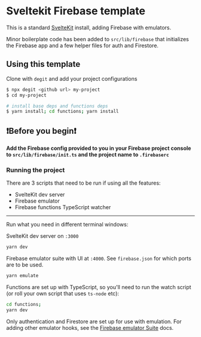 # Sveltekit Firebase template

This is a standard [SvelteKit](https://kit.svelte.dev/docs) install, adding Firebase with emulators.

Minor boilerplate code has been added to `src/lib/firebase` that initializes the Firebase app and a few helper files for auth and Firestore.

## Using this template

Clone with `degit` and add your project configurations

```bash
$ npx degit <github url> my-project
$ cd my-project

# install base deps and functions deps
$ yarn install; cd functions; yarn install
```

## ❗️Before you begin❗️

**Add the Firebase config provided to you in your Firebase project console to `src/lib/firebase/init.ts` and the project name to `.firebaserc`**

### Running the project

There are 3 scripts that need to be run if using all the features:

- SvelteKit dev server
- Firebase emulator
- Firebase functions TypeScript watcher

--------------------------------------------------------------------------------

Run what you need in different terminal windows:

SvelteKit dev server on `:3000`

```bash
yarn dev
```

Firebase emulator suite with UI at `:4000`. See `firebase.json` for which ports are to be used.

```bash
yarn emulate
```

Functions are set up with TypeScript, so you'll need to run the watch script (or roll your own script that uses `ts-node` etc):

```bash
cd functions;
yarn dev
```

Only authentication and Firestore are set up for use with emulation. For adding other emulator hooks, see the [Firebase emulator Suite](https://firebase.google.com/docs/emulator-suite) docs.

